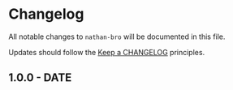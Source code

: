 # Changelog

All notable changes to `nathan-bro` will be documented in this file.

Updates should follow the [Keep a CHANGELOG](http://keepachangelog.com/) principles.

## 1.0.0 - DATE
